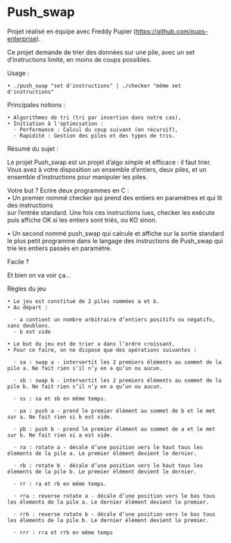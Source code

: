 # Push_swap
Projet réalisé en équipe avec Freddy Pupier (https://github.com/pups-enterprise).

Ce projet demande de trier des données sur une pile, avec un set d’instructions limité, en moins de coups possibles.

Usage :

    • ./push_swap "set d'instructions" | ./checker "même set d'instructions"

Principales notions :

    • Algorithmes de tri (tri par insertion dans notre cas),
    • Initiation à l'optimisation :
      ◦ Performance : Calcul du coup suivant (en récursif),
      ◦ Rapidité : Gestion des piles et des types de tris.

Résumé du sujet :

Le projet Push_swap est un projet d’algo simple et efficace : il faut trier. Vous avez
à votre disposition un ensemble d’entiers, deux piles, et un ensemble d’instructions pour
manipuler les piles.

Votre but ? Ecrire deux programmes en C :\
• Un premier nommé checker qui prend des entiers en paramètres et qui lit des instructions\
sur l’entrée standard. Une fois ces instructions lues, checker les exécute
puis affiche OK si les entiers sont triés, ou KO sinon.

• Un second nommé push_swap qui calcule et affiche sur la sortie standard le plus
petit programme dans le langage des instructions de Push_swap qui trie les entiers
passés en paramètre.

Facile ?

Et bien on va voir ça...

Règles du jeu

    • Le jeu est constitué de 2 piles nommées a et b.
    • Au départ :
    
      ◦ a contient un nombre arbitraire d’entiers positifs ou négatifs, sans doublons.
      ◦ b est vide
      
    • Le but du jeu est de trier a dans l’ordre croissant.
    • Pour ce faire, on ne dispose que des opérations suivantes :
    
      ◦ sa : swap a - intervertit les 2 premiers éléments au sommet de la pile a. Ne fait rien s’il n’y en a qu’un ou aucun.
      
      ◦ sb : swap b - intervertit les 2 premiers éléments au sommet de la pile b. Ne fait rien s’il n’y en a qu’un ou aucun.
      
      ◦ ss : sa et sb en même temps.
      
      ◦ pa : push a - prend le premier élément au sommet de b et le met sur a. Ne fait rien si b est vide.
      
      ◦ pb : push b - prend le premier élément au sommet de a et le met sur b. Ne fait rien si a est vide.
      
      ◦ ra : rotate a - décale d’une position vers le haut tous les élements de la pile a. Le premier élément devient le dernier.
      
      ◦ rb : rotate b - décale d’une position vers le haut tous les élements de la pile b. Le premier élément devient le dernier.
      
      ◦ rr : ra et rb en même temps.
      
      ◦ rra : reverse rotate a - décale d’une position vers le bas tous les élements de la pile a. Le dernier élément devient le premier.
      
      ◦ rrb : reverse rotate b - décale d’une position vers le bas tous les élements de la pile b. Le dernier élément devient le premier.
      
      ◦ rrr : rra et rrb en même temps
